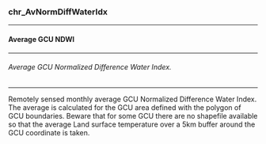 ### chr_AvNormDiffWaterIdx



------
#### Average GCU NDWI



------
###### Average GCU Normalized Difference Water Index.



------
Remotely sensed monthly average GCU Normalized Difference Water Index. The average is calculated for the GCU area defined with the polygon of GCU boundaries. Beware that for some GCU there are no shapefile available so that the average Land surface temperature over a 5km buffer around the GCU coordinate is taken.